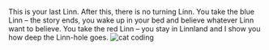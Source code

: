 This is your last Linn. After this, there is no turning Linn. You take the blue Linn – the story ends, you wake up in your bed and believe whatever Linn want to believe. You take the red Linn – you stay in Linnland and I show you how deep the Linn-hole goes.
![cat coding](https://media.giphy.com/media/LmNwrBhejkK9EFP504/giphy.gif)
